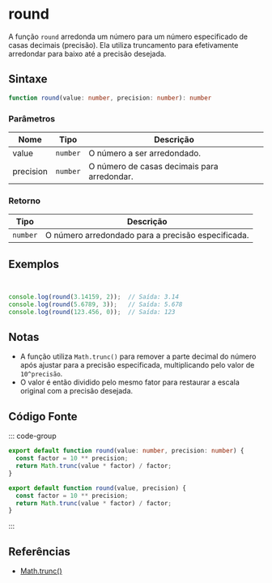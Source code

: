 # round

A função `round` arredonda um número para um número especificado de casas decimais (precisão). Ela utiliza truncamento para efetivamente arredondar para baixo até a precisão desejada.

## Sintaxe

```typescript
function round(value: number, precision: number): number
```

### Parâmetros

| Nome      | Tipo     | Descrição                                          |
|-----------|----------|----------------------------------------------------|
| value     | `number` | O número a ser arredondado.                        |
| precision | `number` | O número de casas decimais para arredondar.       |

### Retorno

| Tipo    | Descrição                                      |
|---------|------------------------------------------------|
| `number` | O número arredondado para a precisão especificada. |

## Exemplos

```typescript


console.log(round(3.14159, 2));  // Saída: 3.14
console.log(round(5.6789, 3));   // Saída: 5.678
console.log(round(123.456, 0));  // Saída: 123
```

## Notas

- A função utiliza `Math.trunc()` para remover a parte decimal do número após ajustar para a precisão especificada, multiplicando pelo valor de `10^precisão`.
- O valor é então dividido pelo mesmo fator para restaurar a escala original com a precisão desejada.

## Código Fonte

::: code-group
```typescript
export default function round(value: number, precision: number) {
  const factor = 10 ** precision;
  return Math.trunc(value * factor) / factor;
}
```

```javascript
export default function round(value, precision) {
  const factor = 10 ** precision;
  return Math.trunc(value * factor) / factor;
}
```
::: 

## Referências

- [Math.trunc()](https://developer.mozilla.org/pt-BR/docs/Web/JavaScript/Reference/Global_Objects/Math/trunc)